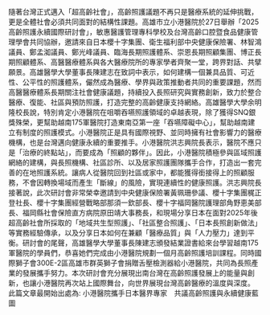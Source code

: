 隨著台灣正式邁入「超高齡社會」，高齡照護議題不再只是醫療系統的延伸挑戰，更是全體社會必須共同面對的結構性課題。高雄市立小港醫院於27日舉辦「2025高齡照護永續國際研討會」，敏惠醫護管理專科學校及台灣高齡口腔暨食品健康管理學會共同協辦，邀請來自日本櫻十字集團、衛生福利部中央健康保險署、林智鴻議員、鄭孟洳議員、鄭光峰議員、臨海長期照護體系、崇恩長期照顧集團、博正長期照顧體系、高醫醫療體系與各大醫療院所的專家學者齊聚一堂，跨界對話、共擘願景。高雄醫學大學董事長陳建志在致詞中表示，如何建構一個兼具品質、可近性、公平性的照護體系，儼然成為醫療、學界與政策推動者共同的重要課題，然而高醫醫療體系長期關注社會健康議題，持續投入長照研究與實務創新，致力於整合醫療、復能、社區與預防照護，打造完整的高齡健康支持網絡。高雄醫學大學余明隆校長說，特別肯定小港醫院在咀嚼吞嚥照護領域的卓越表現，除了獲得SNQ銀獎殊榮，更幫助越南175軍醫院打造東南亞第一座「吞嚥障礙中心」，幫助越南建立有制度的照護模式。小港醫院正是具有國際視野、並同時擁有社會影響力的醫療機構，也是台灣邁向健康永續的重要推手。小港醫院洪志興院長表示，醫院不應只是「治療的終點站」，而要成為「照顧的夥伴」。因此，小港醫院積極參與區域照護網絡的建構，與長照機構、社區診所、以及居家照護團隊攜手合作，打造出一套完善的在地照護系統。讓病人從醫院回到社區或家中，都能獲得銜接得上的照顧服務，不會因轉換場域而產生「斷線」的風險，實現連續性的健康照護。洪志興院長接著說，此次研討會非常榮幸邀請到中央健康保險署黃珮珊參議、櫻十字集團梶正登社長、櫻十字集團經營戰略部那須一欽部長、櫻十字福岡醫院護理部角野恵美部長、福岡縣社會保險直方病院原田靖大事務長，和現場分享日本在面對2025年後超高齡社會所採取的「地域共生型照護」、「社區整合照護」、「日本長照創新做法」等實務經驗傳承，以及分享日本如何在兼顧「醫療品質」與「人力壓力」達到平衡。研討會的尾聲，高雄醫學大學董事長陳建志頒發結業證書給來台學習越南175軍醫院的學員們，恭喜她們完成由小港醫院規劃一個月高齡照護培訓課程。同時國際獅子會300E-2區高雄市群英獅子會捐贈舌壓檢測器給小港醫院，共同為長照產業的發展攜手努力。本次研討會充分展現出南台灣在高齡照護發展上的能量與創新，也讓小港醫院再次站上國際舞台，向世界展現台灣高齡醫療的溫度與深度。
此篇文章最開始出處為: 小港醫院攜手日本醫界專家　共議高齡照護與永續健康藍圖
